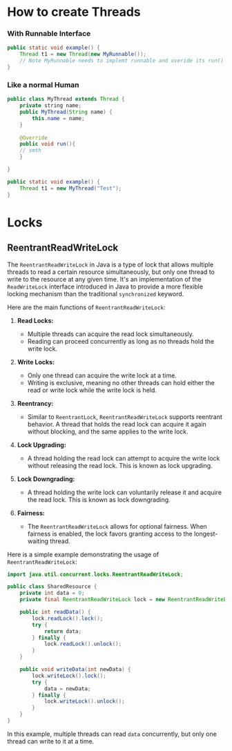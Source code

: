# How to create Threads

### With Runnable Interface
``` java
public static void example() {
	Thread t1 = new Thread(new MyRunnable()); 
	// Note MyRunnable needs to implemt runnable and overide its run() func
}

```
### Like a normal Human
``` java
public class MyThread extends Thread {
	private string name;
	public MyThread(String name) {
		this.name = name;
	}
	
	@Override
	public void run(){
	// smth
	}

}

public static void example() {
	Thread t1 = new MyThread("Test"); 
}

```

# Locks

## ReentrantReadWriteLock
The `ReentrantReadWriteLock` in Java is a type of lock that allows multiple threads to read a certain resource simultaneously, but only one thread to write to the resource at any given time. It's an implementation of the `ReadWriteLock` interface introduced in Java to provide a more flexible locking mechanism than the traditional `synchronized` keyword.

Here are the main functions of `ReentrantReadWriteLock`:

1. **Read Locks:**
   - Multiple threads can acquire the read lock simultaneously.
   - Reading can proceed concurrently as long as no threads hold the write lock.

2. **Write Locks:**
   - Only one thread can acquire the write lock at a time.
   - Writing is exclusive, meaning no other threads can hold either the read or write lock while the write lock is held.

3. **Reentrancy:**
   - Similar to `ReentrantLock`, `ReentrantReadWriteLock` supports reentrant behavior. A thread that holds the read lock can acquire it again without blocking, and the same applies to the write lock.

4. **Lock Upgrading:**
   - A thread holding the read lock can attempt to acquire the write lock without releasing the read lock. This is known as lock upgrading.

5. **Lock Downgrading:**
   - A thread holding the write lock can voluntarily release it and acquire the read lock. This is known as lock downgrading.

6. **Fairness:**
   - The `ReentrantReadWriteLock` allows for optional fairness. When fairness is enabled, the lock favors granting access to the longest-waiting thread.

Here is a simple example demonstrating the usage of `ReentrantReadWriteLock`:

```java
import java.util.concurrent.locks.ReentrantReadWriteLock;

public class SharedResource {
    private int data = 0;
    private final ReentrantReadWriteLock lock = new ReentrantReadWriteLock();

    public int readData() {
        lock.readLock().lock();
        try {
            return data;
        } finally {
            lock.readLock().unlock();
        }
    }

    public void writeData(int newData) {
        lock.writeLock().lock();
        try {
            data = newData;
        } finally {
            lock.writeLock().unlock();
        }
    }
}
```

In this example, multiple threads can read `data` concurrently, but only one thread can write to it at a time.
